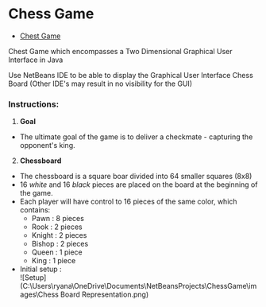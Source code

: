 # Chess Game

* [Chest Game](./src)

Chest Game which encompasses a Two Dimensional Graphical User Interface in Java

Use NetBeans IDE to be able to display the Graphical User Interface Chess Board (Other IDE's may result in no visibility for the GUI)

### Instructions:
1. **Goal**  
* The ultimate goal of the game is to deliver a checkmate - capturing the opponent's king.   
2. **Chessboard**   
* The chessboard is a square boar divided into 64 smaller squares (8x8)
* 16 _white_ and 16 _black_ pieces are placed on the board at the beginning of the game.
* Each player will have control to 16 pieces of the same color, which contains:
  * Pawn : 8 pieces
  * Rook : 2 pieces
  * Knight :  2 pieces
  * Bishop : 2 pieces
  * Queen : 1 piece
  * King : 1 piece
* Initial setup :  
![Setup](C:\Users\ryana\OneDrive\Documents\NetBeansProjects\ChessGame\images\Chess Board Representation.png)
